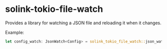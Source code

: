 # solink-tokio-file-watch

Provides a library for watching a JSON file and reloading it when it changes.

Example:

```rust
let config_watch: JsonWatch<Config> = solink_tokio_file_watch::json_watch("./config.json").await?;
```
